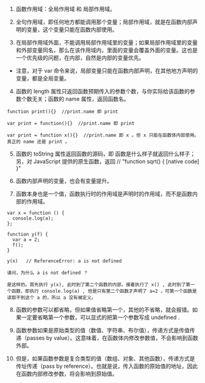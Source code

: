 1. 函数作用域：全局作用域 和 局部作用域。

2. 全句作用域，即任何地方都能调用那个变量；局部作用域，就是在函数内部声明的变量，这个变量只能在函数内部使用。

3. 在局部作用域外面，不能调用局部作用域里的变量；如果局部作用域里的变量和外部变量同名，那么在该作用域内，里面的变量会覆盖外面的变量。这也是一个优先级的问题，在内部，自然是内部的变量优先。

- 注意，对于 var 命令来说，局部变量只能在函数内部声明，在其他地方声明的变量，都是全局变量。

4. 函数的 length 属性只返回函数预期传入的参数个数，与你实际给该函数的参数个数无关；函数的 name 属性，返回函数名。
```
function print(){}  //print.name 即 print

var print = function(){}  //print.name 即 print

var print = function x(){}  //print.name 即 x 。但 x 只能在函数体内部使用。真正的 name 还是 print 。
```

5. 函数的 toString 属性返回函数的源码，即 函数是什么样子就返回什么样子；另，对 JavaScript 提供的原生函数，返回 // "function sqrt() { [native code] }"

6. 函数内部声明的变量，也会有变量提升。

7. 函数本身也是一个值，函数执行时的作用域是声明时的作用域，而不是函数内部的作用域。
```
var x = function () {
  console.log(a);
};

function y(f) {
  var a = 2;
  f();
}

y(x)   // ReferenceError: a is not defined

请问，为什么 a is not defined ？

是这样的。首先执行 y(x), 此时到了第二个函数的内部，接着执行了 x() , 此时到了第一个函数，即执行 console.log(a) , 但是只有第二个函数才声明了 a=2 ，可第一个函数是读取不到这个 a 的，所以 a 没有被定义。
```

8. 函数的参数可以都省略，但如果值省略第一个，其他的不省略，就会报错。如果一定要省略第一个参数，可以显式的把第一个参数写成 undefined .

9. 函数参数如果是原始类型的值（数值、字符串、布尔值），传递方式是传值传递（passes by value）。这意味着，在函数体内修改参数值，不会影响到函数外部。

10. 但是，如果函数参数是复合类型的值（数组、对象、其他函数），传递方式是传址传递（pass by reference）。也就是说，传入函数的原始值的地址，因此在函数内部修改参数，将会影响到原始值。



